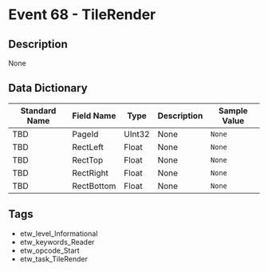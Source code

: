 # Event 68 - TileRender

## Description
None

## Data Dictionary
|Standard Name|Field Name|Type|Description|Sample Value|
|---|---|---|---|---|
|TBD|PageId|UInt32|None|`None`|
|TBD|RectLeft|Float|None|`None`|
|TBD|RectTop|Float|None|`None`|
|TBD|RectRight|Float|None|`None`|
|TBD|RectBottom|Float|None|`None`|

## Tags
* etw_level_Informational
* etw_keywords_Reader
* etw_opcode_Start
* etw_task_TileRender